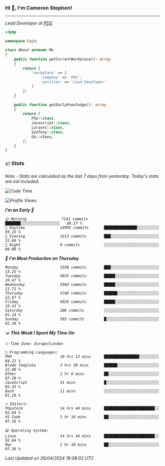 ### Hi 👋, I'm Cameron Stephen!
<hr>
<p><em>Lead Developer at <a href="https://prindatasolutions.co.uk">PDS</a></p>


```php
<?php

namespace Cajs;

class About extends Me
{
    public function getCurrentWorkplace(): array
    {
        return [
            'workplace' => [
                'company' => 'PDS',
                'position' => 'Lead Developer'
            ]
        ];
    }

    public function getDailyKnowledge(): array
    {
        return [
            Php::class,
            Javascript::class,
            Laravel::class,
            Symfony::class,
            Go::class,
        ];
    }
}
```

### 📈 Stats
<p><em>Note - Stats are calculated as the last 7 days from yesterday. Today's stats are not included.</em></p>


<!--START_SECTION:waka-->
![Code Time](http://img.shields.io/badge/Code%20Time-3%2C786%20hrs%2040%20mins-blue)

![Profile Views](http://img.shields.io/badge/Profile%20Views-0-blue)

**I'm an Early 🐤** 

```text
🌞 Morning                7141 commits        ███████░░░░░░░░░░░░░░░░░░   28.17 % 
🌆 Daytime                14995 commits       ███████████████░░░░░░░░░░   59.15 % 
🌃 Evening                3213 commits        ███░░░░░░░░░░░░░░░░░░░░░░   12.68 % 
🌙 Night                  0 commits           ░░░░░░░░░░░░░░░░░░░░░░░░░   00.00 % 
```
📅 **I'm Most Productive on Thursday** 

```text
Monday                   3358 commits        ███░░░░░░░░░░░░░░░░░░░░░░   13.25 % 
Tuesday                  4935 commits        █████░░░░░░░░░░░░░░░░░░░░   19.47 % 
Wednesday                5503 commits        █████░░░░░░░░░░░░░░░░░░░░   21.71 % 
Thursday                 5746 commits        ██████░░░░░░░░░░░░░░░░░░░   22.67 % 
Friday                   4926 commits        █████░░░░░░░░░░░░░░░░░░░░   19.43 % 
Saturday                 288 commits         ░░░░░░░░░░░░░░░░░░░░░░░░░   01.14 % 
Sunday                   593 commits         █░░░░░░░░░░░░░░░░░░░░░░░░   02.34 % 
```


📊 **This Week I Spent My Time On** 

```text
🕑︎ Time Zone: Europe/London

💬 Programming Languages: 
PHP                      10 hrs 13 mins      ████████████████░░░░░░░░░   64.21 % 
Blade Template           3 hrs 30 mins       ██████░░░░░░░░░░░░░░░░░░░   22.00 % 
Other                    1 hr 8 mins         ██░░░░░░░░░░░░░░░░░░░░░░░   07.20 % 
JavaScript               31 mins             █░░░░░░░░░░░░░░░░░░░░░░░░   03.33 % 
Bash                     11 mins             ░░░░░░░░░░░░░░░░░░░░░░░░░   01.19 % 

🔥 Editors: 
Phpstorm                 14 hrs 44 mins      ███████████████████████░░   92.64 % 
VS Code                  1 hr 10 mins        ██░░░░░░░░░░░░░░░░░░░░░░░   07.36 % 

💻 Operating System: 
Linux                    14 hrs 44 mins      ███████████████████████░░   92.64 % 
Mac                      1 hr 10 mins        ██░░░░░░░░░░░░░░░░░░░░░░░   07.36 % 
```


 Last Updated on 26/04/2024 18:08:02 UTC
<!--END_SECTION:waka-->
